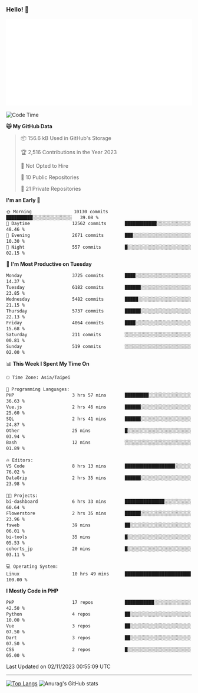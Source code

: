 ### Hello! 👋

![Metrics](/metrics.classic.svg)

<!--START_SECTION:waka-->
![Code Time](http://img.shields.io/badge/Code%20Time-749%20hrs%2042%20mins-blue)

**🐱 My GitHub Data** 

> 📦 156.6 kB Used in GitHub's Storage 
 > 
> 🏆 2,516 Contributions in the Year 2023
 > 
> 🚫 Not Opted to Hire
 > 
> 📜 10 Public Repositories 
 > 
> 🔑 21 Private Repositories 
 > 
**I'm an Early 🐤** 

```text
🌞 Morning                10130 commits       ██████████░░░░░░░░░░░░░░░   39.08 % 
🌆 Daytime                12562 commits       ████████████░░░░░░░░░░░░░   48.46 % 
🌃 Evening                2671 commits        ███░░░░░░░░░░░░░░░░░░░░░░   10.30 % 
🌙 Night                  557 commits         █░░░░░░░░░░░░░░░░░░░░░░░░   02.15 % 
```
📅 **I'm Most Productive on Tuesday** 

```text
Monday                   3725 commits        ████░░░░░░░░░░░░░░░░░░░░░   14.37 % 
Tuesday                  6182 commits        ██████░░░░░░░░░░░░░░░░░░░   23.85 % 
Wednesday                5482 commits        █████░░░░░░░░░░░░░░░░░░░░   21.15 % 
Thursday                 5737 commits        ██████░░░░░░░░░░░░░░░░░░░   22.13 % 
Friday                   4064 commits        ████░░░░░░░░░░░░░░░░░░░░░   15.68 % 
Saturday                 211 commits         ░░░░░░░░░░░░░░░░░░░░░░░░░   00.81 % 
Sunday                   519 commits         ░░░░░░░░░░░░░░░░░░░░░░░░░   02.00 % 
```


📊 **This Week I Spent My Time On** 

```text
🕑︎ Time Zone: Asia/Taipei

💬 Programming Languages: 
PHP                      3 hrs 57 mins       █████████░░░░░░░░░░░░░░░░   36.63 % 
Vue.js                   2 hrs 46 mins       ██████░░░░░░░░░░░░░░░░░░░   25.60 % 
SQL                      2 hrs 41 mins       ██████░░░░░░░░░░░░░░░░░░░   24.87 % 
Other                    25 mins             █░░░░░░░░░░░░░░░░░░░░░░░░   03.94 % 
Bash                     12 mins             ░░░░░░░░░░░░░░░░░░░░░░░░░   01.89 % 

🔥 Editors: 
VS Code                  8 hrs 13 mins       ███████████████████░░░░░░   76.02 % 
DataGrip                 2 hrs 35 mins       ██████░░░░░░░░░░░░░░░░░░░   23.98 % 

🐱‍💻 Projects: 
bi-dashboard             6 hrs 33 mins       ███████████████░░░░░░░░░░   60.64 % 
Flowerstore              2 hrs 35 mins       ██████░░░░░░░░░░░░░░░░░░░   23.96 % 
fsweb                    39 mins             ██░░░░░░░░░░░░░░░░░░░░░░░   06.01 % 
bi-tools                 35 mins             █░░░░░░░░░░░░░░░░░░░░░░░░   05.53 % 
cohorts_jp               20 mins             █░░░░░░░░░░░░░░░░░░░░░░░░   03.11 % 

💻 Operating System: 
Linux                    10 hrs 49 mins      █████████████████████████   100.00 % 
```

**I Mostly Code in PHP** 

```text
PHP                      17 repos            ███████████░░░░░░░░░░░░░░   42.50 % 
Python                   4 repos             ██░░░░░░░░░░░░░░░░░░░░░░░   10.00 % 
Vue                      3 repos             ██░░░░░░░░░░░░░░░░░░░░░░░   07.50 % 
Dart                     3 repos             ██░░░░░░░░░░░░░░░░░░░░░░░   07.50 % 
CSS                      2 repos             █░░░░░░░░░░░░░░░░░░░░░░░░   05.00 % 
```




 Last Updated on 02/11/2023 00:55:09 UTC
<!--END_SECTION:waka-->

<hr>

<span style="display:inline-block">[![Top Langs](https://github-readme-stats.vercel.app/api/top-langs/?username=maureendadap&layout=compact&theme=transparent)](https://github.com/anuraghazra/github-readme-stats)</span>
<span style="display:inline-block">![Anurag's GitHub stats](https://github-readme-stats.vercel.app/api?username=maureendadap&show_icons=true&theme=transparent&count_private=true)</span>

<!--
**MaureenDadap/maureendadap** is a ✨ _special_ ✨ repository because its `README.md` (this file) appears on your GitHub profile.

Here are some ideas to get you started:

- 🔭 I’m currently working on ...
- 🌱 I’m currently learning ...
- 👯 I’m looking to collaborate on ...
- 🤔 I’m looking for help with ...
- 💬 Ask me about ...
- 📫 How to reach me: ...
- 😄 Pronouns: ...
- ⚡ Fun fact: ...
-->

